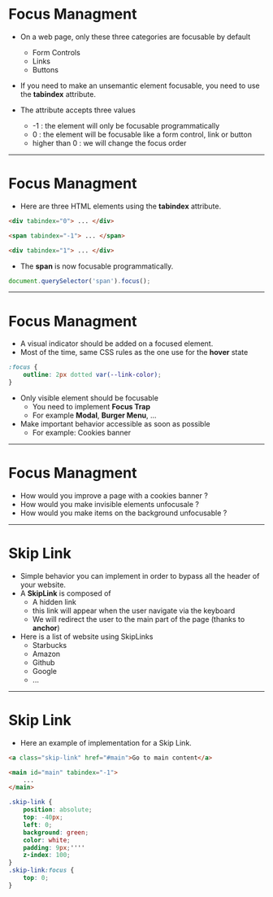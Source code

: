 # Focus Managment

* On a web page, only these three categories are focusable by default
  * Form Controls
  * Links
  * Buttons

* If you need to make an unsemantic element focusable, you need to use the **tabindex** attribute.

* The attribute accepts three values
  * -1 : the element will only be focusable programmatically
  * 0 : the element will be focusable like a form control, link or button
  * higher than 0 : we will change the focus order

--- 

# Focus Managment

* Here are three HTML elements using the **tabindex** attribute.

```html
<div tabindex="0"> ... </div>

<span tabindex="-1"> ... </span>  

<div tabindex="1"> ... </div>
```

* The **span** is now focusable programmatically. 


```javascript
document.querySelector('span').focus();
```

---

# Focus Managment

* A visual indicator should be added on a focused element. 
* Most of the time, same CSS rules as the one use for the **hover** state

```css
:focus {
    outline: 2px dotted var(--link-color);
}
```

* Only visible element should be focusable
  * You need to implement **Focus Trap**
  * For example **Modal**, **Burger Menu**, ...
* Make important behavior accessible as soon as possible
  * For example: Cookies banner

---

# Focus Managment

* How would you improve a page with a cookies banner ? 
* How would you make invisible elements unfocusale ? 
* How would you make items on the background unfocusable ? 

---

# Skip Link

* Simple behavior you can implement in order to bypass all the header of your website. 
* A **SkipLink** is composed of
  * A hidden link
  * this link will appear when the user navigate via the keyboard
  * We will redirect the user to the main part of the page (thanks to **anchor**)
* Here is a list of website using SkipLinks
  * Starbucks
  * Amazon
  * Github
  * Google
  * ...

---

# Skip Link

* Here an example of implementation for a Skip Link.

```html
<a class="skip-link" href="#main">Go to main content</a>

<main id="main" tabindex="-1">
    ...
</main>
```

```css
.skip-link {
    position: absolute;
    top: -40px;
    left: 0;
    background: green;
    color: white;
    padding: 9px;''''
    z-index: 100;
}
.skip-link:focus {
    top: 0;
}
```